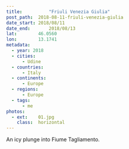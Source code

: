 ```yaml
---
title:			"Friuli Venezia Giulia"
post_path:	2018-08-11-friuli-venezia-giulia
date_start:	2018/08/11
date_end:		2018/08/13
lat:        46.0560
lon:        13.1741
metadata:
  - year: 2018
  - cities:
      - Udine
  - countries:
      - Italy
  - continents:
      - Europe
  - regions:
      - Europe
  - tags:
      - me
photos:
  - ext:    01.jpg
    class:  horizontal
---
```

An icy plunge into Fiume Tagliamento.